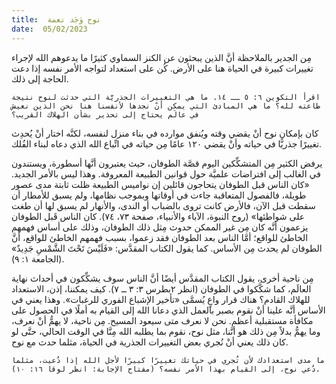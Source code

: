 ```yaml
---
title:  نوح وَجَد نعمة
date:  05/02/2023
---
```


مِن الجدير بالملاحظة أنَّ الذين يبحثون عن الكنز السماوي كثيرًا ما يدعوهم الله لإجراء تغييرات كبيرة في الحياة هنا على الأرض. كُن على استعداد لتواجه الأمر نفسه إذا دعت الحاجة إلى ذلك.

`اقرأ التكوين ٦: ٥ ــ ١٤. ما هي التغييرات الجذريَّة التي حدثت لنوح نتيجة طاعته لله؟ ما هي المبادئ التي يمكن أنْ نجدها لأنفسنا هنا نحن الذين نعيش في عالَم يحتاج إلى تحذير بشأن الهلاك القريب؟`

كان بإمكان نوح أنْ يقضي وقته ويُنفق موارده في بناء منزل لنفسه، لكنَّه اختار أنْ يُحدِث تغييرًا جذريًّا في حياته وأنْ يقضي ١٢٠ عامًا مِن حياته في اتِّباع الله الذي دعاه لبناء الفُلك.

يرفض الكثير مِن المتشكِّكين اليوم قصَّة الطوفان، حيث يعتبرون أنَّها أسطورة، ويستندون في الغالب إلى افتراضات علميَّة حول قوانين الطبيعة المعروفة. وهذا ليس بالأمر الجديد. «كان الناس قبل الطوفان يتحاجون قائلين إن نواميس الطبيعة ظلت ثابتة مدى عصور طويلة، فالفصول المتعاقبة جاءت في أوقاتها وبموجب نظامها، ولم يسبق للأمطار أن سقطت قبل الآن، فالأرض كانت تروى بالضباب أو الندى، والأنهار لم يسبق لها أن طغت على شواطئها» (روح النبوة، الآباء والأنبياء، صفحة ٧٣، ٧٤). كان الناس قَبل الطوفان يزعمون أنَّه كان مِن غير الممكن حدوث مِثل ذلك الطوفان، وذلك على أساس فهمهم الخاطئ للواقع؛ أمَّا الناس بعد الطوفان فقد زعموا، بسبب فهمهم الخاطئ للواقع، أنَّ الطوفان لم يحدث مِن الأساس. كما يقول الكتاب المقدَّس: «فَلَيْسَ تَحْتَ الشَّمْسِ جَدِيدٌ» (الجامعة ١: ٩).

مِن ناحية أخرى، يقول الكتاب المقدَّس أيضًا أنَّ الناس سوف يشكِّكون في أحداث نهاية العالَم، كما شكَّكوا في الطوفان (انظر ٢بطرس ٣: ٣ ــ ٧). كيف يمكننا، إذن، الاستعداد للهلاك القادم؟ هناك قرار واعٍ يُسمَّى «تأخير الإشباع الفوري للرغبات». وهذا يعني في الأساس أنَّه علينا أنْ نقوم بصبر بالعمل الذي دعانا الله إلى القيام به أملًا في الحصول على مكافأة مستقبلية أعظم. نحن لا نعرف متى سيعود المسيح. مِن ناحية، لا يهمُّ أنْ نعرف، وما يهمُّ بدلاً مِن ذلك هو أنَّنا، مثل نوح، نقوم بما يطلبه الله مِنَّا في الوقت الحالي، حتَّى لو كان ذلك يعني أنْ نُجري بعض التغييرات الجذرية في الحياة، مثلما حدث مع نوح.

`ما مدى استعدادك لأن تُجري في حياتك تغييرًا كبيرًا لأجل الله إذا دُعيت، مثلما دُعي نوح، إلى القيام بهذا الأمر نفسه؟ (مفتاح الإجابة: انظر لوقا ١٦: ١٠).`